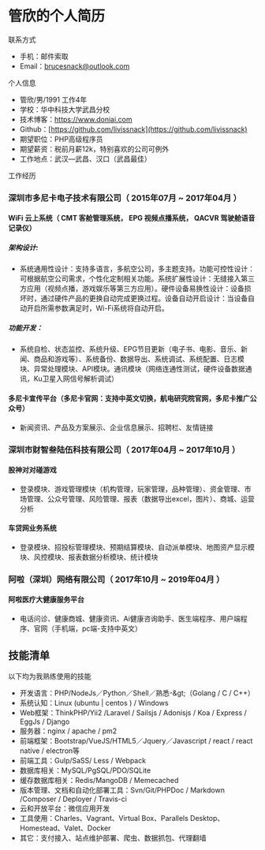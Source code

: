 # 管欣的个人简历

联系方式

- 手机：邮件索取
- Email：brucesnack@outlook.com

个人信息

- 管欣/男/1991 工作4年
- 学校：华中科技大学武昌分校
- 技术博客：https://www.doniai.com
- Github：[https://github.com/livissnack](https://github.com/livissnack)
- 期望职位：PHP高级程序员
- 期望薪资：税前月薪12k，特别喜欢的公司可例外
- 工作地点：武汉—武昌、汉口（武昌最佳）

工作经历

### 深圳市多尼卡电子技术有限公司（ 2015年07月 ~ 2017年04月 ）

#### **WiFi** 云上系统（ **CMT** 客舱管理系统， **EPG** 视频点播系统， **QACVR** 驾驶舱语音记录仪）

##### 架构设计:

- 系统通用性设计：支持多语言，多航空公司，多主题支持。功能可控性设计：可根据航空公司需求，个性化定制相关功能。系统扩展性设计：无缝接入第三方应用（视频点播，游戏娱乐等第三方应用）。硬件设备易换性设计：设备损坏时，通过硬件产品的更换自动完成更换过程。设备自动开启设计：当设备自动开启所需参数满足时，Wi-Fi系统将自动开启。

##### 功能开发：

- 系统自检、状态监控、系统升级、EPG节目更新（电子书、电影、音乐、新闻、商品和游戏等）、系统备份、数据导出、系统调试、系统配置、日志模块、异常处理模块、API模块。通讯模块（网络连通性测试，硬件设备数据通讯，Ku卫星入网信号解析调试）

#### 多尼卡宣传平台（多尼卡官网：支持中英文切换，航电研究院官网，多尼卡推广公众号）

- 新闻资讯、产品及方案展示、企业信息展示、招聘栏、友情链接

### 深圳市财智叁陆伍科技有限公司（ 2017年04月 ~ 2017年10月 ）

#### 股神对对碰游戏

- 登录模块、游戏管理模块（机构管理，玩家管理，品种管理）、资金管理、市场管理、公众号管理、风险管理、报表（数据导出excel，图片）、商城、运营分析

#### 车贷网业务系统

- 登录模块、招投标管理模块、预期结算模块、自动派单模块、地图资产显示模块、风控模块、报表数据分析模块、统计模块

### 阿啦（深圳）网络有限公司（ 2017年10月 ~ 2019年04月 ）

#### 阿啦医疗大健康服务平台

- 电话问诊、健康商城、健康资讯、Ai健康咨询助手、医生端程序、用户端程序、官网（手机端，pc端-支持中英文）

## 技能清单

以下均为我熟练使用的技能

- 开发语言：PHP/NodeJs／Python／Shell／熟悉-\&gt;（Golang / C / C++）
- 系统认知：Linux (ubuntu | centos ) / Windows
- Web框架：ThinkPHP/Yii2 /Laravel / Sailsjs / Adonisjs / Koa / Express / EggJs / Django
- 服务器：nginx / apache / pm2
- 前端框架：Bootstrap/VueJS/HTML5／Jquery／Javascript / react / react native / electron等
- 前端工具：Gulp/SaSS/ Less / Webpack
- 数据库相关：MySQL/PgSQL/PDO/SQLite
- 缓存数据库相关：Redis/MangoDB / Memecached
- 版本管理、文档和自动化部署工具：Svn/Git/PHPDoc / Markdown /Composer / Deployer / Travis-ci
- 云和开放平台：微信应用开发
- 工具使用：Charles、Vagrant、Virtual Box、Parallels Desktop、Homestead、Valet、Docker
- 其它：支付接入、站点维护部署、爬虫、数据抓包、代理翻墙
